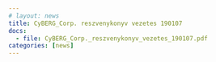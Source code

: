 ```yaml
---
# layout: news
title: CyBERG_Corp. reszvenykonyv vezetes 190107
docs:
  - file: CyBERG_Corp._reszvenykonyv_vezetes_190107.pdf
categories: [news]
---
```

